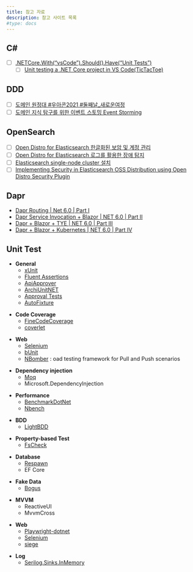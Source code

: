 ```yaml
---
title: 참고 자료
description: 참고 사이트 목록
#type: docs
---
```


## C#
- [ ] [.NETCore.With(“vsCode”).Should().Have(“Unit Tests”)](https://xpirit.com/netcore-withvscode-should-haveunit-tests/)
  - [ ] [Unit testing a .NET Core project in VS Code(TicTacToe)](https://github.com/XpiritBV/unittesting-dotnetcore-vscode)

## DDD
- [ ] [도메인 원정대 #우아콘2021 #둘째날_새로운여정](https://www.youtube.com/watch?v=kmUneexSxk0&list=PLgXGHBqgT2Ttcttvjy5_4GacLPcs6iM-s)
- [ ] [도메인 지식 탐구를 위한 이벤트 스토밍 Event Storming](https://www.youtube.com/watch?v=hUcpv5fdCIk)

## OpenSearch
- [ ] [Open Distro for Elasticsearch 한글화된 보암 및 계정 관리](https://www.dkdk.info/wpb/?p=175)
- [ ] [Open Distro for Elasticsearch 로그를 활용한 장애 탐지](https://medium.com/29cm/open-distro-for-elasticsearch-%EB%A1%9C%EA%B7%B8%EB%A5%BC-%ED%99%9C%EC%9A%A9%ED%95%9C-%EC%9E%A5%EC%95%A0-%ED%83%90%EC%A7%80-8ff60dc3e5f)
- [ ] [Elasticsearch single-node cluster 설치](https://documentation.wazuh.com/current/installation-guide/open-distro/distributed-deployment/step-by-step-installation/elasticsearch-cluster/elasticsearch-single-node-cluster.html)
- [ ] [Implementing Security in Elasticsearch OSS Distribution using Open Distro Security Plugin](https://medium.com/codex/implementing-security-in-elasticsearch-oss-distribution-using-open-distro-security-plugin-d1d106e62ca6)

## Dapr
- [Dapr Routing | Net 6.0 | Part I](https://www.youtube.com/watch?v=NBDQ8vp0E_M&list=PLbFaOt0VQ7S9txKOwJQIb258Wq99dgISL&index=2)
- [Dapr Service Invocation + Blazor | NET 6.0 | Part II](https://www.youtube.com/watch?v=JpDOUhM5e1w&list=PLbFaOt0VQ7S9txKOwJQIb258Wq99dgISL&index=3)
- [Dapr + Blazor + TYE | NET 6.0 | Part III](https://www.youtube.com/watch?v=zgTwba9HRD0&list=PLbFaOt0VQ7S9txKOwJQIb258Wq99dgISL&index=4)
- [Dapr + Blazor + Kubernetes | NET 6.0 | Part IV](https://www.youtube.com/watch?v=UGpSf3Gl8D4&list=PLbFaOt0VQ7S9txKOwJQIb258Wq99dgISL&index=5)

## Unit Test
- **General**
  - [xUnit](https://github.com/xunit/xunit)
  - [Fluent Assertions](https://github.com/fluentassertions/fluentassertions)
  - [ApiApprover](https://github.com/PublicApiGenerator/PublicApiGenerator)
  - [ArchiUnitNET](https://github.com/TNG/ArchUnitNET)
  - [Approval Tests](https://github.com/approvals/ApprovalTests.Net)
  - [AutoFixture](https://github.com/AutoFixture/AutoFixture)
+ **Code Coverage**
  - [FineCodeCoverage](https://github.com/FortuneN/FineCodeCoverage)
  - [coverlet](https://github.com/coverlet-coverage/coverlet)
- **Web**
  - [Selenium](https://github.com/SeleniumHQ/selenium)
  - [bUnit](https://github.com/bUnit-dev/bUnit)
  - [NBomber](https://github.com/PragmaticFlow/NBomber) : oad testing framework for Pull and Push scenarios
+ **Dependency injection**
  - [Moq](https://github.com/moq/moq4)
  - Microsoft.DependencyInjection
- **Performance**
  - [BenchmarkDotNet](https://github.com/dotnet/BenchmarkDotNet)
  - [Nbench](https://github.com/petabridge/NBench)
+ **BDD**
  - [LightBDD](https://github.com/LightBDD/LightBDD)
- **Property-based Test**
  - [FsCheck](https://github.com/fscheck/FsCheck)
+ **Database**
  - [Respawn](https://github.com/jbogard/Respawn)
  - EF Core
- **Fake Data**
  - [Bogus](https://github.com/bchavez/Bogus)
+ **MVVM**
  - ReactiveUI
  - MvvmCross
- **Web**
  - [Playwright-dotnet](https://github.com/microsoft/playwright-dotnet)
  - [Selenium](https://github.com/SeleniumHQ/selenium)
  - [siege](https://github.com/JoeDog/siege)
+ **Log**
   - [Serilog.Sinks.InMemory](https://github.com/serilog-contrib/SerilogSinksInMemory)
